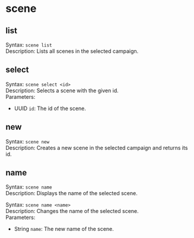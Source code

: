 # scene

## list

Syntax: `scene list`<br>
Description: Lists all scenes in the selected campaign.<br>

## select

Syntax: `scene select <id>`<br>
Description: Selects a scene with the given id.<br>
Parameters:

- UUID `id`: The id of the scene.

## new

Syntax: `scene new`<br>
Description: Creates a new scene in the selected campaign and returns its id.<br>

## name

Syntax: `scene name`<br>
Description: Displays the name of the selected scene.<br>

Syntax: `scene name <name>`<br>
Description: Changes the name of the selected scene.<br>
Parameters:

- String `name`: The new name of the scene.
